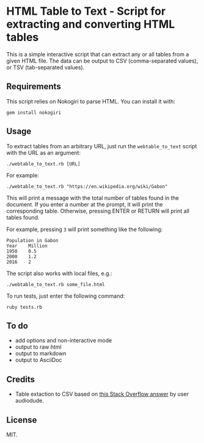 # HTML Table to Text - Script for extracting and converting HTML tables

This is a simple interactive script that can extract any or all tables from a given HTML file. The data can be output to CSV (comma-separated values), or TSV (tab-separated values).

## Requirements

This script relies on Nokogiri to parse HTML. You can install it with:

    gem install nokogiri

## Usage

To extract tables from an arbitrary URL, just run the `webtable_to_text` script with the URL as an argument:

    ./webtable_to_text.rb [URL]

For example:

    ./webtable_to_text.rb "https://en.wikipedia.org/wiki/Gabon"

This will print a message with the total number of tables found in the document. If you enter a number at the prompt, it will print the corresponding table. Otherwise, pressing ENTER or RETURN will print all tables found.

For example, pressing `3` will print something like the following:

    Population in Gabon
    Year	Million 
    1950	0.5 
    2000	1.2 
    2016	2

The script also works with local files, e.g.:

    ./webtable_to_text.rb some_file.html

To run tests, just enter the following command:

    ruby tests.rb

## To do

* add options and non-interactive mode
* output to raw html
* output to markdown
* output to AsciiDoc

## Credits

* Table extaction to CSV based on [this Stack Overflow answer](https://stackoverflow.com/a/1403325) by user audiodude.

## License

MIT.
